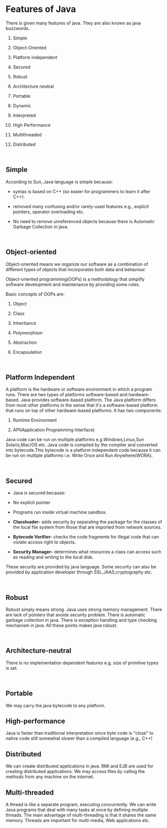 **Features of Java**
====================

There is given many features of java. They are also known as java buzzwords.

1.  Simple

2.  Object-Oriented

3.  Platform independent

4.  Secured

5.  Robust

6.  Architecture neutral

7.  Portable

8.  Dynamic

9.  Interpreted

10. High Performance

11. Multithreaded

12. Distributed

 

**Simple**
----------

According to Sun, Java language is simple because:

-   syntax is based on C++ (so easier for programmers to learn it after C++).

-   removed many confusing and/or rarely-used features e.g., explicit pointers,
    operator overloading etc.

-   No need to remove unreferenced objects because there is Automatic Garbage
    Collection in java.

 

**Object-oriented**
-------------------

Object-oriented means we organize our software as a combination of different
types of objects that incorporates both data and behaviour.

Object-oriented programming(OOPs) is a methodology that simplify software
development and maintenance by providing some rules.

Basic concepts of OOPs are:

1.  Object

2.  Class

3.  Inheritance

4.  Polymorphism

5.  Abstraction

6.  Encapsulation

 

**Platform Independent**
------------------------

A platform is the hardware or software environment in which a program runs.
There are two types of platforms software-based and hardware-based. Java
provides software-based platform. The Java platform differs from most other
platforms in the sense that it's a software-based platform that runs on top of
other hardware-based platforms. It has two components:

1.  Runtime Environment

2.  API(Application Programming Interface)

Java code can be run on multiple platforms e.g.Windows,Linux,Sun Solaris,Mac/OS
etc. Java code is compiled by the compiler and converted into bytecode.This
bytecode is a platform independent code because it can be run on multiple
platforms i.e. Write Once and Run Anywhere(WORA).

 

**Secured**
-----------

-   Java is secured because:

-   No explicit pointer

-   Programs run inside virtual machine sandbox.

-   **Classloader-** adds security by separating the package for the classes of
    the local file system from those that are imported from network sources.

-   **Bytecode Verifier-** checks the code fragments for illegal code that can
    violate access right to objects.

-   **Security Manager-** determines what resources a class can access such as
    reading and writing to the local disk.

These security are provided by java language. Some security can also be provided
by application developer through SSL,JAAS,cryptography etc.

 

**Robust**
----------

Robust simply means strong. Java uses strong memory management. There are lack
of pointers that avoids security problem. There is automatic garbage collection
in java. There is exception handling and type checking mechanism in java. All
these points makes java robust.

 

**Architecture-neutral**
------------------------

There is no implementation dependent features e.g. size of primitive types is
set.

 

**Portable**
------------

We may carry the java bytecode to any platform.

**High-performance**
--------------------

Java is faster than traditional interpretation since byte code is "close" to
native code still somewhat slower than a compiled language (e.g., C++)

**Distributed**
---------------

We can create distributed applications in java. RMI and EJB are used for
creating distributed applications. We may access files by calling the methods
from any machine on the internet.

**Multi-threaded**
------------------

A thread is like a separate program, executing concurrently. We can write Java
programs that deal with many tasks at once by defining multiple threads. The
main advantage of multi-threading is that it shares the same memory. Threads are
important for multi-media, Web applications etc.
